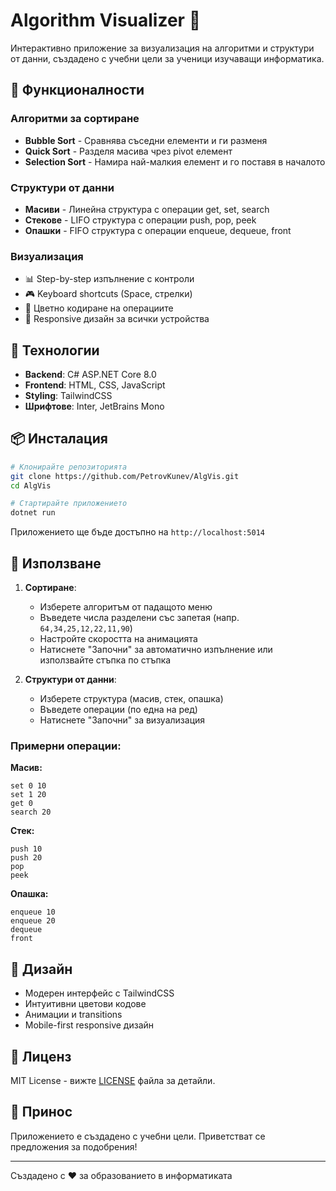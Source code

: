 # Algorithm Visualizer 🔬

Интерактивно приложение за визуализация на алгоритми и структури от данни, създадено с учебни цели за ученици изучаващи информатика.

## 🌟 Функционалности

### Алгоритми за сортиране
- **Bubble Sort** - Сравнява съседни елементи и ги разменя
- **Quick Sort** - Разделя масива чрез pivot елемент
- **Selection Sort** - Намира най-малкия елемент и го поставя в началото

### Структури от данни
- **Масиви** - Линейна структура с операции get, set, search
- **Стекове** - LIFO структура с операции push, pop, peek
- **Опашки** - FIFO структура с операции enqueue, dequeue, front

### Визуализация
- 📊 Step-by-step изпълнение с контроли
- 🎮 Keyboard shortcuts (Space, стрелки)
- 🎯 Цветно кодиране на операциите
- 📱 Responsive дизайн за всички устройства

## 🚀 Технологии

- **Backend**: C# ASP.NET Core 8.0
- **Frontend**: HTML, CSS, JavaScript
- **Styling**: TailwindCSS
- **Шрифтове**: Inter, JetBrains Mono

## 📦 Инсталация

```bash
# Клонирайте репозиторията
git clone https://github.com/PetrovKunev/AlgVis.git
cd AlgVis

# Стартирайте приложението
dotnet run
```

Приложението ще бъде достъпно на `http://localhost:5014`

## 🎯 Използване

1. **Сортиране**:
   - Изберете алгоритъм от падащото меню
   - Въведете числа разделени със запетая (напр. `64,34,25,12,22,11,90`)
   - Настройте скоростта на анимацията
   - Натиснете "Започни" за автоматично изпълнение или използвайте стъпка по стъпка

2. **Структури от данни**:
   - Изберете структура (масив, стек, опашка)
   - Въведете операции (по една на ред)
   - Натиснете "Започни" за визуализация

### Примерни операции:

**Масив:**
```
set 0 10
set 1 20
get 0
search 20
```

**Стек:**
```
push 10
push 20
pop
peek
```

**Опашка:**
```
enqueue 10
enqueue 20
dequeue
front
```

## 🎨 Дизайн

- Модерен интерфейс с TailwindCSS
- Интуитивни цветови кодове
- Анимации и transitions
- Mobile-first responsive дизайн

## 📝 Лиценз

MIT License - вижте [LICENSE](LICENSE) файла за детайли.

## 🤝 Принос

Приложението е създадено с учебни цели. Приветстват се предложения за подобрения!

---

Създадено с ❤️ за образованието в информатиката
